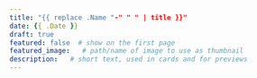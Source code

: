 ```yaml
---
title: "{{ replace .Name "-" " " | title }}"
date: {{ .Date }}
draft: true
featured: false  # show on the first page
featured_image:   # path/name of image to use as thumbnail
description:   # short text, used in cards and for previews
---
```


<!-- Write your content here -->
